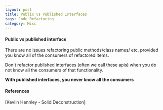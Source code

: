 ```yaml
---  
layout: post  
title: Public vs Published Interfaces
tags: Code Refactoring 
category: Misc  
---  
```

#### Public vs published interface

There are no issues refactoring public methods/class names/ etc, provided you know all of the consumers of refactored items. 

Don't refactor published interfaces (often we call these apis) when you do not know all the consumers of that functionality.

**With published interfaces, you never know all the consumers**  

#### References ####

[Kevlin Hennley - Solid Deconstruction]  
